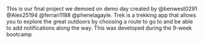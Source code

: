 This is our final project we demoed on demo day created by @benwest0291 @Alex25194 @ferrari1188 @phenelagayle. Trek is a trekking app that allows you to explore the great outdoors by choosing a route to go to and be able to add notifications along the way. This was developed during the 9-week bootcamp
